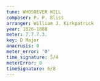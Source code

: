 ```yaml
---
tune: WHOSOEVER WILL
composer: P. P. Bliss
arranger: William J. Kirkpatrick
year: 1826-1888
meter: 7.7.7.3.
key: D Major
anacrusis: 0
meter_error: '0'
time_signature: 5/4
meterError: 0
timeSignature: 6/8
---
```

